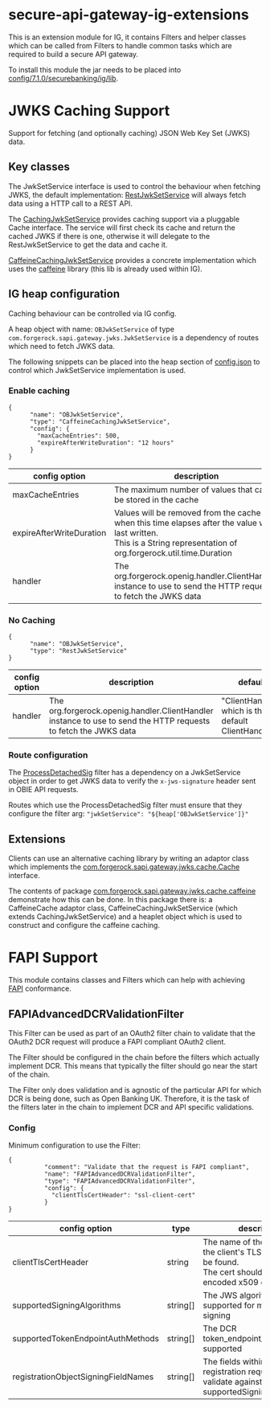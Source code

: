 # secure-api-gateway-ig-extensions
This is an extension module for IG, it contains Filters and helper classes which can be called from Filters to handle
common tasks which are required to build a secure API gateway.

To install this module the jar needs to be placed into [config/7.1.0/securebanking/ig/lib](../config/7.1.0/securebanking/ig/lib).

# JWKS Caching Support
Support for fetching (and optionally caching) JSON Web Key Set (JWKS) data.

## Key classes
The JwkSetService interface is used to control the behaviour when fetching JWKS, the default implementation: [RestJwkSetService](src/main/java/com/forgerock/sapi/gateway/jwks/RestJwkSetService.java) will always fetch data using a HTTP call to a REST API.

The [CachingJwkSetService](src/main/java/com/forgerock/sapi/gateway/jwks/cache/CachingJwkSetService.java) provides caching support via a pluggable Cache interface. The service will first check its cache and return the cached JWKS if there is one, otherwise it will delegate to the RestJwkSetService to get the data and cache it.

[CaffeineCachingJwkSetService](src/main/java/com/forgerock/sapi/gateway/jwks/cache/caffeine/CaffeineCachingJwkSetService.java) provides a concrete implementation which uses the [caffeine](https://github.com/ben-manes/caffeine) library (this lib is already used within IG).

## IG heap configuration
Caching behaviour can be controlled via IG config.

A heap object with name: `OBJwkSetService` of type `com.forgerock.sapi.gateway.jwks.JwkSetService` is a dependency of routes which need to fetch JWKS data.

The following snippets can be placed into the heap section of [config.json](../config/7.1.0/securebanking/ig/config/prod/config/config.json) to control which JwkSetService implementation is used.

### Enable caching
```
{
      "name": "OBJwkSetService",
      "type": "CaffeineCachingJwkSetService",
      "config": {
        "maxCacheEntries": 500,
        "expireAfterWriteDuration": "12 hours"
      }
}
```

| config option            | description                                                                                                                                                            | default                                                |
|--------------------------|------------------------------------------------------------------------------------------------------------------------------------------------------------------------|--------------------------------------------------------|
| maxCacheEntries          | The maximum number of values that can be stored in the cache                                                                                                           | 100                                                    |
| expireAfterWriteDuration | Values will be removed from the cache when this time elapses after the value was last written.<br/>This is a String representation of org.forgerock.util.time.Duration | "5 minutes"                                            |
| handler                  | The org.forgerock.openig.handler.ClientHandler instance to use to send the HTTP requests to fetch the JWKS data                                                        | "ClientHandler", which is the default IG ClientHandler |

### No Caching
```
{
      "name": "OBJwkSetService",
      "type": "RestJwkSetService"
}
```

| config option | description                                                                                                                                        | default                                             |
|---------------|----------------------------------------------------------------------------------------------------------------------------------------------------|-----------------------------------------------------|
| handler       | The org.forgerock.openig.handler.ClientHandler instance to use to send the HTTP requests to fetch the JWKS data                                    | "ClientHandler", which is the default ClientHandler |

### Route configuration
The [ProcessDetachedSig](../config/7.1.0/securebanking/ig/scripts/groovy/ProcessDetachedSig.groovy) filter has a dependency on a JwkSetService object in order to get JWKS data to verify the `x-jws-signature` header sent in OBIE API requests. 

Routes which use the ProcessDetachedSig filter must ensure that they configure the filter arg: `"jwkSetService": "${heap['OBJwkSetService']}"`

## Extensions
Clients can use an alternative caching library by writing an adaptor class which implements the [com.forgerock.sapi.gateway.jwks.cache.Cache](src/main/java/com/forgerock/sapi/gateway/jwks/cache/Cache.java) interface. 

The contents of package [com.forgerock.sapi.gateway.jwks.cache.caffeine](src/main/java/com/forgerock/sapi/gateway/jwks/cache/caffeine/) demonstrate how this can be done. In this package there is: a CaffeineCache adaptor class, CaffeineCachingJwkSetService (which extends CachingJwkSetService) and a heaplet object which is used to construct and configure the caffeine caching. 

# FAPI Support
This module contains classes and Filters which can help with achieving [FAPI](https://openid.net/specs/openid-financial-api-part-2-1_0.html) conformance.

## FAPIAdvancedDCRValidationFilter
This Filter can be used as part of an OAuth2 filter chain to validate that the OAuth2 DCR request will produce a FAPI compliant OAuth2 client.

The Filter should be configured in the chain before the filters which actually implement DCR. This means that typically the filter should go near the start of the chain.

The Filter only does validation and is agnostic of the particular API for which DCR is being done, such as Open Banking UK.
Therefore, it is the task of the filters later in the chain to implement DCR and API specific validations.

### Config
Minimum configuration to use the Filter:
```
{
          "comment": "Validate that the request is FAPI compliant",
          "name": "FAPIAdvancedDCRValidationFilter",
          "type": "FAPIAdvancedDCRValidationFilter",
          "config": {
            "clientTlsCertHeader": "ssl-client-cert"
          }
}
```

| config option                       | type     | description                                                                                                           | default                                                                                           |
|-------------------------------------|----------|-----------------------------------------------------------------------------------------------------------------------|---------------------------------------------------------------------------------------------------|
| clientTlsCertHeader                 | string   | The name of the header that the client's TLS certificate can be found.<br/>The cert should be a PEM encoded x509 cert | None, this must be configured                                                                     |
| supportedSigningAlgorithms          | string[] | The JWS algorithms supported for messaging signing                                                                    | ["PS256", "ES256"]                                                                                |
| supportedTokenEndpointAuthMethods   | string[] | The DCR token_endpoint_auth_methods supported                                                                         | ["tls_client_auth", "self_signed_tls_client_auth", "private_key_jwt"]                             |
| registrationObjectSigningFieldNames | string[] | The fields within the registration request object to validate against the supportedSigningAlgorithms                  | ["token_endpoint_auth_signing_alg", "id_token_signed_response_alg", "request_object_signing_alg"] |


